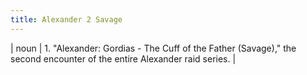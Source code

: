 ```yaml
---
title: Alexander 2 Savage
---
```

| noun | 1.  	"Alexander: Gordias - The Cuff of the Father (Savage)," the second encounter of the entire Alexander raid series.	|